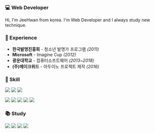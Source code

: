 ### 💻 Web Developer
Hi, I'm JeeHwan from korea.
I'm Web Developer and I always study new technique.

### 🌱 Experience
- **한국발명진흥회** - 청소년 발명가 프로그램 *(2011)*
- **Microsoft** - Imagine Cup *(2012)*
- **광운대학교** - 컴퓨터소프트웨어 *(2013~2018)*
- **(주)메이크위드** - 아두이노 프로젝트 제작 *(2016)*

### 💪 Skill
  <p>
    <img src="https://img.shields.io/badge/HTML5-E34F26?style=flat&logo=HTML5&logoColor=white"/>
    <img src="https://img.shields.io/badge/CSS3-1572B6?style=flat&logo=CSS3&logoColor=white"/>
    <img src="https://img.shields.io/badge/JavaScript-F7DF1E?style=flat&logo=JavaScript&logoColor=white"/>
  </p>
  
  <p>
    <img src="https://img.shields.io/badge/Java-007396?style=flat&logo=Java&logoColor=white"/>
    <img src="https://img.shields.io/badge/Spring-6DB33F?style=flat&logo=Spring&logoColor=white"/>
    <img src="https://img.shields.io/badge/Spring Boot-6DB33F?style=flat&logo=Spring Boot&logoColor=white"/>
    <img src="https://img.shields.io/badge/MySQL-4479A1?style=flat&logo=MySQL&logoColor=white"/>
    <img src="https://img.shields.io/badge/mariaDB-003545?style=flat&logo=mariaDB&logoColor=white">
  </p>

### 📚 Study
  <p>
    <img src="https://img.shields.io/badge/React-61DAFB?style=flat&logo=React&logoColor=white"/>
    <img src="https://img.shields.io/badge/Thymeleaf-005F0F?style=flat&logo=Thymeleaf&logoColor=white"/>
    <img src="https://img.shields.io/badge/Spring Security-6DB33F?style=flat&logo=Spring Security&logoColor=white"/>
    <img src="https://img.shields.io/badge/Amazon AWS-232F3E?style=flat&logo=Amazon AWS&logoColor=white"/>
  </p>
